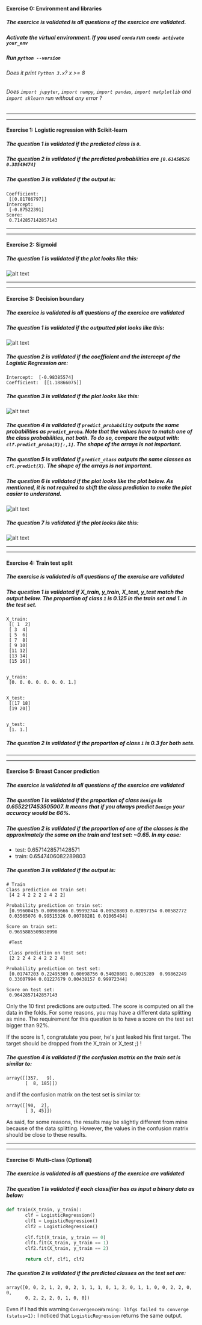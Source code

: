 #### Exercise 0: Environment and libraries

##### The exercice is validated is all questions of the exercice are validated.

##### Activate the virtual environment. If you used `conda` run `conda activate your_env`

##### Run `python --version`

###### Does it print `Python 3.x`? x >= 8

###### Does `import jupyter`, `import numpy`, `import pandas`, `import matplotlib` and `import sklearn` run without any error ?

---

---

#### Exercise 1: Logistic regression with Scikit-learn

##### The question 1 is validated if the predicted class is `0`.

##### The question 2 is validated if the predicted probabilities are `[0.61450526 0.38549474]`

##### The question 3 is validated if the output is:

```console
Coefficient:
 [[0.81786797]]
Intercept:
 [-0.87522391]
Score:
 0.7142857142857143
```

---

---

#### Exercise 2: Sigmoid

##### The question 1 is validated if the plot looks like this:

![alt text][ex2q1]

[ex2q1]: ../w2_day2_ex2_q1.png "Scatter plot"

---

---

#### Exercise 3: Decision boundary

##### The exercice is validated is all questions of the exercice are validated

##### The question 1 is validated if the outputted plot looks like this:

![alt text][ex3q1]

[ex3q1]: ../w2_day2_ex3_q1.png "Scatter plot"

##### The question 2 is validated if the coefficient and the intercept of the Logistic Regression are:

```console
Intercept:  [-0.98385574]
Coefficient:  [[1.18866075]]
```

##### The question 3 is validated if the plot looks like this:

![alt text][ex3q2]

[ex3q2]: ../w2_day2_ex3_q3.png "Scatter plot"

##### The question 4 is validated if `predict_probability` outputs the same probabilities as `predict_proba`. Note that the values have to match one of the class probabilities, not both. To do so, compare the output with: `clf.predict_proba(X)[:,1]`. The shape of the arrays is not important.

##### The question 5 is validated if `predict_class` outputs the same classes as `cfl.predict(X)`. The shape of the arrays is not important.

##### The question 6 is validated if the plot looks like the plot below. As mentioned, it is not required to shift the class prediction to make the plot easier to understand.

![alt text][ex3q6]

[ex3q6]: ../w2_day2_ex3_q5.png "Scatter plot + Logistic regression + predictions"

##### The question 7 is validated if the plot looks like this:

![alt text][ex3q7]

[ex3q7]: ../w2_day2_ex3_q6.png "Logistic regression decision boundary"

---

---

#### Exercise 4: Train test split

##### The exercise is validated is all questions of the exercise are validated

##### The question 1 is validated if X_train, y_train, X_test, y_test match the output below. The proportion of class `1` is **0.125** in the train set and **1.** in the test set.

```console
X_train:
 [[ 1  2]
 [ 3  4]
 [ 5  6]
 [ 7  8]
 [ 9 10]
 [11 12]
 [13 14]
 [15 16]]


y_train:
 [0. 0. 0. 0. 0. 0. 0. 1.]


X_test:
 [[17 18]
 [19 20]]


y_test:
 [1. 1.]
```

##### The question 2 is validated if the proportion of class `1` is **0.3** for both sets.

---

---

#### Exercise 5: Breast Cancer prediction

##### The exercice is validated is all questions of the exercice are validated

##### The question 1 is validated if the proportion of class `Benign` is 0.6552217453505007. It means that if you always predict `Benign` your accuracy would be 66%.

##### The question 2 is validated if the proportion of one of the classes is the approximately the same on the train and test set: ~0.65. In my case:

- test: 0.6571428571428571
- train: 0.6547406082289803

##### The question 3 is validated if the output is:

```console
# Train
Class prediction on train set:
 [4 2 4 2 2 2 2 4 2 2]

Probability prediction on train set:
 [0.99600415 0.00908666 0.99992744 0.00528803 0.02097154 0.00582772
 0.03565076 0.99515326 0.00788281 0.01065484]

Score on train set:
 0.9695885509838998

 #Test

 Class prediction on test set:
 [2 2 2 4 2 4 2 2 2 4]

Probability prediction on test set:
 [0.01747203 0.22495309 0.00698756 0.54020801 0.0015289  0.99862249
 0.33607994 0.01227679 0.00438157 0.99972344]

Score on test set:
 0.9642857142857143

```

Only the 10 first predictions are outputted. The score is computed on all the data in the folds.
For some reasons, you may have a different data splitting as mine. The requirement for this question is to have a score on the test set bigger than 92%.

If the score is 1, congratulate you peer, he's just leaked his first target. The target should be dropped from the X_train or X_test ;) !

##### The question 4 is validated if the confusion matrix on the train set is similar to:

```console
array([[357,   9],
       [  8, 185]])
```

and if the confusion matrix on the test set is similar to:

```console
array([[90,  2],
       [ 3, 45]])
```

As said, for some reasons, the results may be slightly different from mine because of the data splitting. However, the values in the confusion matrix should be close to these results.

---

---

#### Exercise 6: Multi-class (Optional)

##### The exercice is validated is all questions of the exercice are validated

##### The question 1 is validated if each classifier has as input a binary data as below:

```python
def train(X_train, y_train):
       clf = LogisticRegression()
       clf1 = LogisticRegression()
       clf2 = LogisticRegression()

       clf.fit(X_train, y_train == 0)
       clf1.fit(X_train, y_train == 1)
       clf2.fit(X_train, y_train == 2)

       return clf, clf1, clf2
```

##### The question 2 is validated if the predicted classes on the test set are:

```console
array([0, 0, 2, 1, 2, 0, 2, 1, 1, 1, 0, 1, 2, 0, 1, 1, 0, 0, 2, 2, 0, 0,
       0, 2, 2, 2, 0, 1, 0, 0])
```

Even if I had this warning `ConvergenceWarning: lbfgs failed to converge (status=1):` I noticed that `LogisticRegression` returns the same output.

